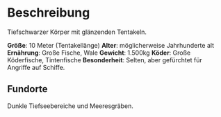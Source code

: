 # Beschreibung
Tiefschwarzer Körper mit glänzenden Tentakeln.

**Größe**: 10 Meter (Tentakellänge)
**Alter**: möglicherweise Jahrhunderte alt
**Ernährung**: Große Fische, Wale
**Gewicht**: 1.500kg
**Köder**: Große Köderfische, Tintenfische
**Besonderheit**: Selten, aber gefürchtet für Angriffe auf Schiffe.

## Fundorte
Dunkle Tiefseebereiche und Meeresgräben.